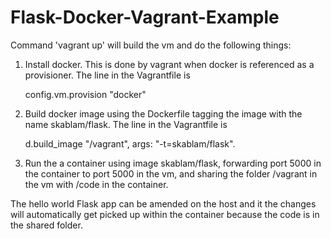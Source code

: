 Flask-Docker-Vagrant-Example
============================

Command 'vagrant up' will build the vm and do the following things:

1) Install docker. This is done by vagrant when docker is referenced as a
provisioner. The line in the Vagrantfile is

    config.vm.provision "docker"

2) Build docker image using the Dockerfile tagging the image with the name
skablam/flask. The line in the Vagrantfile is

    d.build_image "/vagrant", args: "-t=skablam/flask".

3) Run the a container using image skablam/flask, forwarding port 5000 in the
container to port 5000 in the vm, and sharing the folder /vagrant in the vm with
/code in the container.

The hello world Flask app can be amended on the host and it the changes
will automatically get picked up within the container because the code is in the
shared folder.
